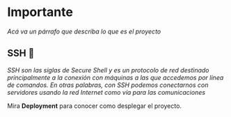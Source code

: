  # Importante

_Acá va un párrafo que describa lo que es el proyecto_

## SSH 🚀

_SSH son las siglas de Secure Shell y es un protocolo de red destinado principalmente a la conexión con máquinas a las que accedemos por línea de comandos. En otras palabras, con SSH podemos conectarnos con servidores usando la red Internet como vía para las comunicaciones_

Mira **Deployment** para conocer como desplegar el proyecto.
